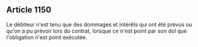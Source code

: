 Article 1150
----
Le débiteur n'est tenu que des dommages et intérêts qui ont été prévus ou qu'on
a pu prévoir lors du contrat, lorsque ce n'est point par son dol que
l'obligation n'est point exécutée.
